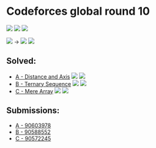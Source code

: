 # Codeforces global round 10

![](https://img.shields.io/badge/Participation-4-blueviolet)
![](https://img.shields.io/badge/Rank-4974-blue)
![](https://img.shields.io/badge/Points-2132-orange)

![](https://img.shields.io/badge/Pupil-1240-brightgreen) →
![](https://img.shields.io/badge/Pupil-1345-brightgreen)
![](https://img.shields.io/badge/-%2B105-green)

## Solved:
* [A - Distance and Axis](https://codeforces.com/contest/1401/problem/A)
![](https://img.shields.io/badge/Time-00%3A40-yellowgreen)
![](https://img.shields.io/badge/Points-420%2F500-blue)
* [B - Ternary Sequence](https://codeforces.com/contest/1401/problem/B)
![](https://img.shields.io/badge/Time-01%3A02-yellowgreen)
![](https://img.shields.io/badge/Points-752%2F1000-blue)
* [C - Mere Array](https://codeforces.com/contest/1401/problem/C)
![](https://img.shields.io/badge/Time-01%3A30-yellowgreen)
![](https://img.shields.io/badge/Points-960%2F1500-blue)

## Submissions:
* [A - 90603978](https://codeforces.com/contest/1401/submission/90603978)
* [B - 90588552](https://codeforces.com/contest/1392/submission/90588552)
* [C - 90572245](https://codeforces.com/contest/1392/submission/90572245)
